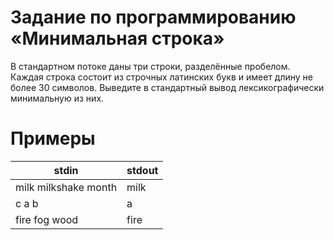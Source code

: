 # Задание по программированию «Минимальная строка»

В стандартном потоке даны три строки, разделённые пробелом. Каждая строка состоит из строчных латинских букв и имеет длину не более 30 символов. Выведите в стандартный вывод лексикографически минимальную из них.

# Примеры #

**stdin** | **stdout**
--- | --- 
milk milkshake month | milk
c a b | a
fire fog wood | fire

